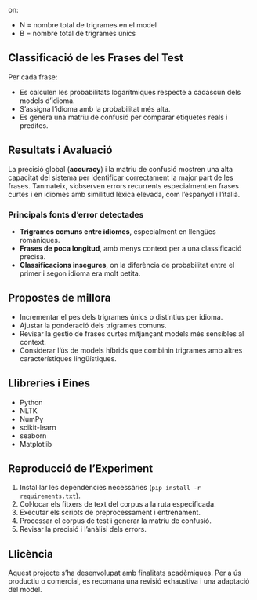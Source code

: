 on:
- N = nombre total de trigrames en el model
- B = nombre total de trigrames únics

## Classificació de les Frases del Test

Per cada frase:
- Es calculen les probabilitats logarítmiques respecte a cadascun dels models d’idioma.
- S’assigna l’idioma amb la probabilitat més alta.
- Es genera una matriu de confusió per comparar etiquetes reals i predites.

## Resultats i Avaluació

La precisió global (**accuracy**) i la matriu de confusió mostren una alta capacitat del sistema per identificar correctament la major part de les frases. Tanmateix, s’observen errors recurrents especialment en frases curtes i en idiomes amb similitud lèxica elevada, com l’espanyol i l’italià.

### Principals fonts d’error detectades

- **Trigrames comuns entre idiomes**, especialment en llengües romàniques.
- **Frases de poca longitud**, amb menys context per a una classificació precisa.
- **Classificacions insegures**, on la diferència de probabilitat entre el primer i segon idioma era molt petita.

## Propostes de millora

- Incrementar el pes dels trigrames únics o distintius per idioma.
- Ajustar la ponderació dels trigrames comuns.
- Revisar la gestió de frases curtes mitjançant models més sensibles al context.
- Considerar l’ús de models híbrids que combinin trigrames amb altres característiques lingüístiques.

## Llibreries i Eines

- Python
- NLTK
- NumPy
- scikit-learn
- seaborn
- Matplotlib

## Reproducció de l’Experiment

1. Instal·lar les dependències necessàries (`pip install -r requirements.txt`).
2. Col·locar els fitxers de text del corpus a la ruta especificada.
3. Executar els scripts de preprocessament i entrenament.
4. Processar el corpus de test i generar la matriu de confusió.
5. Revisar la precisió i l’anàlisi dels errors.

## Llicència

Aquest projecte s’ha desenvolupat amb finalitats acadèmiques. Per a ús productiu o comercial, es recomana una revisió exhaustiva i una adaptació del model.
